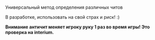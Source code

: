 Универсальный метод определения различных читов

В разработке, использовать на свой страх и риск! :)

**Внимание античит меняет игроку руку 1 раз во время игры! Это проверка на interium.**
